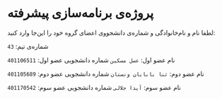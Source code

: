 # پروژه‌ی برنامه‌سازی پیشرفته
لطفا نام و نام‌خانوادگی و شماره‌ی دانشجووی اعضای گروه خود را این‌جا وارد کنید:

شماره‌ی تیم: `43`

نام عضو اول: `عسل مسکین`
شماره دانشجویی عضو اول: `401106511`

نام عضو دوم: `ثنا بابایان ونستان`
شماره دانشجویی عضو دوم: `401105689`

نام عضو سوم: `آیدا جلالی`
شماره دانشجویی عضو سوم: `401170542`
